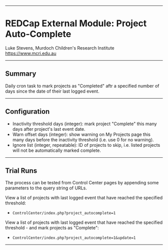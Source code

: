 ********************************************************************************
# REDCap External Module: Project Auto-Complete

Luke Stevens, Murdoch Children's Research Institute https://www.mcri.edu.au

********************************************************************************
## Summary

Daily cron task to mark projects as "Completed" aftr a specified number of days since the date of their last logged event.

********************************************************************************
## Configuration

* Inactivity threshold days (integer): mark project \"Complete\" this many days after project's last event date.
* Warn offset days (integer): show warning on My Projects page this many days before the inactivity threshold (i.e. use 0 for no warning).
* Ignore list (integer, repeatable): ID of projects to skip, i.e. listed projects will not be automatically marked complete.

********************************************************************************
##  Trial Runs

The process can be tested from Control Center pages by appending some parameters to the query string of URLs.

View a list of projects with last logged event that have reached the specified threshold:
* `ControlCenter/index.php?project_autocomplete=1`

View a list of projects with last logged event that have reached the specified threshold - and mark projects as "Complete":
* `ControlCenter/index.php?project_autocomplete=1&update=1`

********************************************************************************